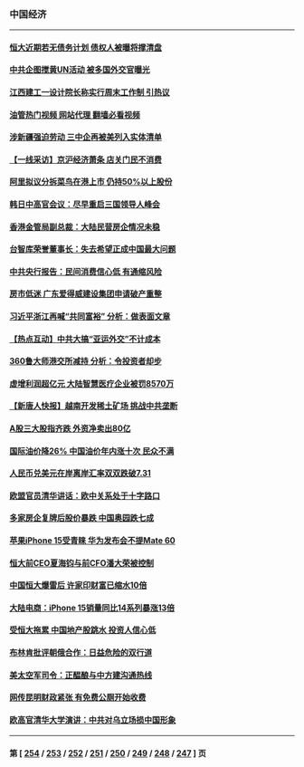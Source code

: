 ### 中国经济
---
#### [恒大近期若无债务计划 债权人被曝将撑清盘](../../pages/ncid283/n14081703.md?09270045) 
#### [中共企图搅黄UN活动 被多国外交官曝光](../../pages/ncid283/n14081668.md?09270045) 
#### [江西建工一设计院长称实行周末工作制 引热议](../../pages/ncid283/n14081629.md?09270045) 
#### [油管热门视频 网站代理 翻墙必看视频](http://138.2.39.72:81/youtube.html?epic-marker?09270045)
#### [涉新疆强迫劳动 三中企再被美列入实体清单](../../pages/ncid283/n14081691.md?09270045) 
#### [【一线采访】京沪经济萧条 店关门民不消费](../../pages/ncid283/n14081540.md?09270045) 
#### [阿里拟议分拆菜鸟在港上市 仍持50%以上股份](../../pages/ncid283/n14081610.md?09270045) 
#### [韩日中高官会议：尽早重启三国领导人峰会](../../pages/ncid283/n14081616.md?09270045) 
#### [香港金管局副总裁：大陆民营房企情况未稳](../../pages/ncid283/n14081531.md?09270045) 
#### [台智库荣誉董事长：失去希望正成中国最大问题](../../pages/ncid283/n14081538.md?09270045) 
#### [中共央行报告：民间消费信心低 有通缩风险](../../pages/ncid283/n14081486.md?09270045) 
#### [房市低迷 广东爱得威建设集团申请破产重整](../../pages/ncid283/n14081399.md?09270045) 
#### [习近平浙江再喊“共同富裕” 分析：做表面文章](../../pages/ncid283/n14081191.md?09270045) 
#### [【热点互动】中共大搞“亚运外交”不计成本](../../pages/ncid283/n14081143.md?09270045) 
#### [360鲁大师港交所减持 分析：令投资者却步](../../pages/ncid283/n14079966.md?09270045) 
#### [虚增利润超亿元 大陆智慧医疗企业被罚8570万](../../pages/ncid283/n14081147.md?09270045) 
#### [【新唐人快报】越南开发稀土矿场 挑战中共垄断](../../pages/ncid283/n14081138.md?09270045) 
#### [A股三大股指齐跌 外资净卖出80亿](../../pages/ncid283/n14081127.md?09270045) 
#### [国际油价降26% 中国油价年内涨十次 民众不满](../../pages/ncid283/n14081095.md?09270045) 
#### [人民币兑美元在岸离岸汇率双双跌破7.31](../../pages/ncid283/n14081109.md?09270045) 
#### [欧盟官员清华讲话：欧中关系处于十字路口](../../pages/ncid283/n14081030.md?09270045) 
#### [多家房企复牌后股价暴跌 中国奥园跌七成](../../pages/ncid283/n14081072.md?09270045) 
#### [苹果iPhone 15受青睐 华为发布会不提Mate 60](../../pages/ncid283/n14081017.md?09270045) 
#### [恒大前CEO夏海钧与前CFO潘大荣被控制](../../pages/ncid283/n14081050.md?09270045) 
#### [中国恒大爆雷后 许家印财富已缩水10倍](../../pages/ncid283/n14081056.md?09270045) 
#### [大陆电商：iPhone 15销量同比14系列暴涨13倍](../../pages/ncid283/n14081022.md?09270045) 
#### [受恒大拖累 中国地产股跳水 投资人信心低](../../pages/ncid283/n14081016.md?09270045) 
#### [布林肯批评朝俄合作：日益危险的双行道](../../pages/ncid283/n14080997.md?09270045) 
#### [美太空军司令：正醖酿与中方建沟通热线](../../pages/ncid283/n14081009.md?09270045) 
#### [网传昆明财政紧张 有免费公厕开始收费](../../pages/ncid283/n14080761.md?09270045) 
#### [欧高官清华大学演讲：中共对乌立场损中国形象](../../pages/ncid283/n14080869.md?09270045) 

---
#### 第 [ [254](./254.md?09270045) / [253](./253.md?09270045) / [252](./252.md?09270045) / [251](./251.md?09270045) / [250](./250.md?09270045) / [249](./249.md?09270045) / [248](./248.md?09270045) / [247](./247.md?09270045) ] 页
